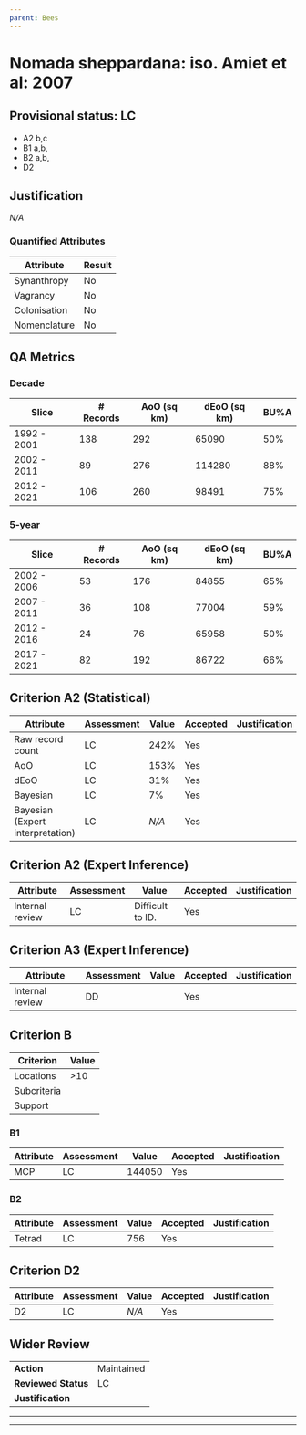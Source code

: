 ```yaml
---
parent: Bees
---
```

# Nomada sheppardana: iso. Amiet et al: 2007
## Provisional status: LC
- A2 b,c
- B1 a,b, 
- B2 a,b, 
- D2

## Justification
*N/A*
### Quantified Attributes
|Attribute|Result|
|---|---|
|Synanthropy|No|
|Vagrancy|No|
|Colonisation|No|
|Nomenclature|No|
## QA Metrics
### Decade
| Slice | # Records | AoO (sq km) | dEoO (sq km) |BU%A |
|---|---|---|---|---|
|1992 - 2001|138|292|65090|50%|
|2002 - 2011|89|276|114280|88%|
|2012 - 2021|106|260|98491|75%|
### 5-year
| Slice | # Records | AoO (sq km) | dEoO (sq km) |BU%A |
|---|---|---|---|---|
|2002 - 2006|53|176|84855|65%|
|2007 - 2011|36|108|77004|59%|
|2012 - 2016|24|76|65958|50%|
|2017 - 2021|82|192|86722|66%|
## Criterion A2 (Statistical)
|Attribute|Assessment|Value|Accepted|Justification
|---|---|---|---|---|
|Raw record count|LC|242%|Yes||
|AoO|LC|153%|Yes||
|dEoO|LC|31%|Yes||
|Bayesian|LC|7%|Yes||
|Bayesian (Expert interpretation)|LC|*N/A*|Yes||
## Criterion A2 (Expert Inference)
|Attribute|Assessment|Value|Accepted|Justification
|---|---|---|---|---|
|Internal review|LC|Difficult to ID.|Yes||
## Criterion A3 (Expert Inference)
|Attribute|Assessment|Value|Accepted|Justification
|---|---|---|---|---|
|Internal review|DD||Yes||
## Criterion B
|Criterion| Value|
|---|---|
|Locations|>10|
|Subcriteria||
|Support||
### B1
|Attribute|Assessment|Value|Accepted|Justification
|---|---|---|---|---|
|MCP|LC|144050|Yes||
### B2
|Attribute|Assessment|Value|Accepted|Justification
|---|---|---|---|---|
|Tetrad|LC|756|Yes||
## Criterion D2
|Attribute|Assessment|Value|Accepted|Justification
|---|---|---|---|---|
|D2|LC|*N/A*|Yes||
## Wider Review
|  |  |
|---|---|
|**Action**|Maintained|
|**Reviewed Status**|LC|
|**Justification**||
---
 ---
 <br><br>
 
